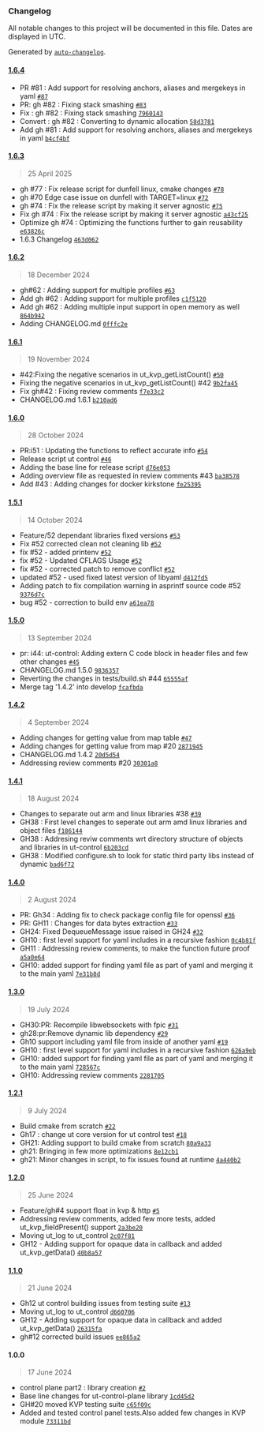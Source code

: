 ### Changelog

All notable changes to this project will be documented in this file. Dates are displayed in UTC.

Generated by [`auto-changelog`](https://github.com/CookPete/auto-changelog).

#### [1.6.4](https://github.com/rdkcentral/ut-control/compare/1.6.3...1.6.4)

- PR #81 : Add support for resolving anchors, aliases and mergekeys in yaml [`#87`](https://github.com/rdkcentral/ut-control/pull/87)
- PR: gh #82 : Fixing stack smashing [`#83`](https://github.com/rdkcentral/ut-control/pull/83)
- Fix : gh #82 : Fixing stack smashing [`7960143`](https://github.com/rdkcentral/ut-control/commit/796014321169e215fb2a7fd0534c381e42924e67)
- Convert : gh #82 : Converting to dynamic allocation [`58d3781`](https://github.com/rdkcentral/ut-control/commit/58d3781a19193d6c1b975e9dd16b5708998a9091)
- Add gh #81 : Add support for resolving anchors, aliases and mergekeys in yaml [`b4cf4bf`](https://github.com/rdkcentral/ut-control/commit/b4cf4bfe5f6bb5705771e83c96a5d5f06469335e)

#### [1.6.3](https://github.com/rdkcentral/ut-control/compare/1.6.2...1.6.3)

> 25 April 2025

- gh #77 : Fix release script for dunfell linux, cmake changes [`#78`](https://github.com/rdkcentral/ut-control/pull/78)
- gh #70 Edge case issue on dunfell with TARGET=linux [`#72`](https://github.com/rdkcentral/ut-control/pull/72)
- gh #74 : Fix the release script by making it server agnostic [`#75`](https://github.com/rdkcentral/ut-control/pull/75)
- Fix gh #74 : Fix the release script by making it server agnostic [`a43cf25`](https://github.com/rdkcentral/ut-control/commit/a43cf258111404e04b35fca8850e0dcfba5a90e1)
- Optimize gh #74 : Optimizing the functions further to gain reusability [`e63826c`](https://github.com/rdkcentral/ut-control/commit/e63826ca990bde1246cdf216b408bb571e124059)
- 1.6.3 Changelog [`463d062`](https://github.com/rdkcentral/ut-control/commit/463d062d4d2194af0952a9fd2aa5b80f4e8499a7)

#### [1.6.2](https://github.com/rdkcentral/ut-control/compare/1.6.1...1.6.2)

> 18 December 2024

- gh#62 : Adding support for multiple profiles [`#63`](https://github.com/rdkcentral/ut-control/pull/63)
- Add gh #62 : Adding support for multiple profiles [`c1f5120`](https://github.com/rdkcentral/ut-control/commit/c1f5120919d3cb415950657cc30a432203fcb597)
- Add gh #62 : Adding multiple input support in open memory as well [`864b942`](https://github.com/rdkcentral/ut-control/commit/864b94212283352f03ce3be5d295c9b2b131f160)
- Adding CHANGELOG.md [`0fffc2e`](https://github.com/rdkcentral/ut-control/commit/0fffc2e5ee09c38832f952c865a2174fa1f83472)

#### [1.6.1](https://github.com/rdkcentral/ut-control/compare/1.6.0...1.6.1)

> 19 November 2024

- #42:Fixing the negative scenarios in ut_kvp_getListCount() [`#50`](https://github.com/rdkcentral/ut-control/pull/50)
- Fixing the negative scenarios in ut_kvp_getListCount() #42 [`9b2fa45`](https://github.com/rdkcentral/ut-control/commit/9b2fa4511fad4ca8617d5c6f65734b8f41e6ff63)
- Fix gh#42 : Fixing review comments [`f7e33c2`](https://github.com/rdkcentral/ut-control/commit/f7e33c29870770924888f74906f5df6b5bb125cf)
- CHANGELOG.md 1.6.1 [`b210ad6`](https://github.com/rdkcentral/ut-control/commit/b210ad6128f4e0c9aa989fa035b775ffe1dd3a28)

#### [1.6.0](https://github.com/rdkcentral/ut-control/compare/1.5.1...1.6.0)

> 28 October 2024

- PR:i51 : Updating the functions to reflect accurate info [`#54`](https://github.com/rdkcentral/ut-control/pull/54)
- Release script ut control [`#46`](https://github.com/rdkcentral/ut-control/pull/46)
- Adding the base line for release script [`d76e053`](https://github.com/rdkcentral/ut-control/commit/d76e05390f53afc99e35b9c8e73e896554022aeb)
- Adding overview file as requested in review comments #43 [`ba38578`](https://github.com/rdkcentral/ut-control/commit/ba3857839bd4c6aa10dae8d9768666c88c943635)
- Add #43 : Adding changes for docker kirkstone [`fe25395`](https://github.com/rdkcentral/ut-control/commit/fe2539552c1ac5c3dd12d38b10707f8a3e810e65)

#### [1.5.1](https://github.com/rdkcentral/ut-control/compare/1.5.0...1.5.1)

> 14 October 2024

- Feature/52 dependant libraries fixed versions [`#53`](https://github.com/rdkcentral/ut-control/pull/53)
- Fix #52 corrected clean not cleaning lib [`#52`](https://github.com/rdkcentral/ut-control/issues/52)
- fix #52 - added printenv [`#52`](https://github.com/rdkcentral/ut-control/issues/52)
- fix #52 - Updated CFLAGS Usage [`#52`](https://github.com/rdkcentral/ut-control/issues/52)
- fix #52 - corrected patch to remove conflict [`#52`](https://github.com/rdkcentral/ut-control/issues/52)
- updated #52 - used fixed latest version of libyaml [`d412fd5`](https://github.com/rdkcentral/ut-control/commit/d412fd5f15fe193b0145584384933d8639a43a22)
- Adding patch to fix compilation warning in asprintf source code #52 [`9376d7c`](https://github.com/rdkcentral/ut-control/commit/9376d7c9f1ab3b927136715a6ebd780162b02392)
- bug #52 - correction to build env [`a61ea78`](https://github.com/rdkcentral/ut-control/commit/a61ea786b3282225ff2818de5effba9e4090a710)

#### [1.5.0](https://github.com/rdkcentral/ut-control/compare/1.4.2...1.5.0)

> 13 September 2024

- pr: i44: ut-control: Adding extern C code block in header files and few other changes [`#45`](https://github.com/rdkcentral/ut-control/pull/45)
- CHANGELOG.md 1.5.0 [`9836357`](https://github.com/rdkcentral/ut-control/commit/9836357582e3e15de565093553d1a94f785b793e)
- Reverting the changes in tests/build.sh #44 [`65555af`](https://github.com/rdkcentral/ut-control/commit/65555aff064c4d2a374da8382e60667445e93497)
- Merge tag '1.4.2' into develop [`fcafbda`](https://github.com/rdkcentral/ut-control/commit/fcafbda9859765b0fb47c220a55af796c0c19e42)

#### [1.4.2](https://github.com/rdkcentral/ut-control/compare/1.4.1...1.4.2)

> 4 September 2024

- Adding changes for getting value from map table [`#47`](https://github.com/rdkcentral/ut-control/pull/47)
- Adding changes for getting value from map #20 [`2871945`](https://github.com/rdkcentral/ut-control/commit/287194596affa7c96ce439fc1e8932dc6b187aba)
- CHANGELOG.md 1.4.2 [`20d5d54`](https://github.com/rdkcentral/ut-control/commit/20d5d54b4326a0de8024d66db589d938350ed88d)
- Addressing review comments #20 [`30301a8`](https://github.com/rdkcentral/ut-control/commit/30301a86b0e37ff9556cf97de3d96b24d48665e7)

#### [1.4.1](https://github.com/rdkcentral/ut-control/compare/1.4.0...1.4.1)

> 18 August 2024

- Changes to separate out arm and linux libraries #38  [`#39`](https://github.com/rdkcentral/ut-control/pull/39)
- GH38 : First level changes to seperate out arm amd linux libraries and object files [`f186144`](https://github.com/rdkcentral/ut-control/commit/f186144a936f3908069e332d9c44d08396db4e7e)
- GH38 : Addresing reviw comments wrt directory structure of objects and libraries in ut-control [`6b203cd`](https://github.com/rdkcentral/ut-control/commit/6b203cd8d5b1dfbac618a97c68d527c45665a992)
- GH38 : Modified configure.sh to look for static third party libs instead of dynamic [`bad6f72`](https://github.com/rdkcentral/ut-control/commit/bad6f7208056614f649eec9ad06cd04b1253eb3f)

#### [1.4.0](https://github.com/rdkcentral/ut-control/compare/1.3.0...1.4.0)

> 2 August 2024

- PR: Gh34 : Adding fix to check package config file for openssl [`#36`](https://github.com/rdkcentral/ut-control/pull/36)
- PR: GH11 : Changes for data bytes extraction [`#33`](https://github.com/rdkcentral/ut-control/pull/33)
- GH24: Fixed DequeueMessage issue raised in GH24 [`#32`](https://github.com/rdkcentral/ut-control/pull/32)
- GH10 : first level support for yaml includes in a recursive fashion [`0c4b81f`](https://github.com/rdkcentral/ut-control/commit/0c4b81fe65d468ce5ea84f0ecbfe765f77f497fe)
- GH11 : Addressing review comments, to make the function future proof [`a5a0e64`](https://github.com/rdkcentral/ut-control/commit/a5a0e6450ddb9e4c0ce1507bb863e3e1f3dddb57)
- GH10: added support for finding yaml file as part of yaml and merging it to the main yaml [`7e31b8d`](https://github.com/rdkcentral/ut-control/commit/7e31b8dc1792de04f9489bfc43766c0499298b0c)

#### [1.3.0](https://github.com/rdkcentral/ut-control/compare/1.2.1...1.3.0)

> 19 July 2024

- GH30:PR: Recompile libwebsockets with fpic [`#31`](https://github.com/rdkcentral/ut-control/pull/31)
- gh28:pr:Remove dynamic lib dependency [`#29`](https://github.com/rdkcentral/ut-control/pull/29)
- Gh10 support including yaml file from inside of another yaml [`#19`](https://github.com/rdkcentral/ut-control/pull/19)
- GH10 : first level support for yaml includes in a recursive fashion [`626a9eb`](https://github.com/rdkcentral/ut-control/commit/626a9ebc6a8743d6ffb8ad1ca7db4fb7ec7277f8)
- GH10: added support for finding yaml file as part of yaml and merging it to the main yaml [`728567c`](https://github.com/rdkcentral/ut-control/commit/728567cc9e32484a91dfed84dfbfbde934e54361)
- GH10: Addressing review comments [`2281705`](https://github.com/rdkcentral/ut-control/commit/2281705d1ba2625113a2c66c6b58731ee98a5df2)

#### [1.2.1](https://github.com/rdkcentral/ut-control/compare/1.2.0...1.2.1)

> 9 July 2024

- Build cmake from scratch [`#22`](https://github.com/rdkcentral/ut-control/pull/22)
- Gh17 : change ut core version for ut control test [`#18`](https://github.com/rdkcentral/ut-control/pull/18)
- GH21: Adding support to build cmake from scratch [`80a9a33`](https://github.com/rdkcentral/ut-control/commit/80a9a333b5997744fcc28ac95f690da8b622717f)
- gh21: Bringing in few more optimizations [`8e12cb1`](https://github.com/rdkcentral/ut-control/commit/8e12cb153f8614524c99f850fe490bbe51402ba8)
- gh21: Minor  changes in script, to fix issues found at runtime [`4a440b2`](https://github.com/rdkcentral/ut-control/commit/4a440b2088b20b5ab5f15238d607f7fab8337111)

#### [1.2.0](https://github.com/rdkcentral/ut-control/compare/1.1.0...1.2.0)

> 25 June 2024

- Feature/gh#4 support float in kvp & http  [`#5`](https://github.com/rdkcentral/ut-control/pull/5)
- Addressing review comments, added few more tests, added ut_kvp_fieldPresent() support [`2a3be20`](https://github.com/rdkcentral/ut-control/commit/2a3be205fc50fe9e703381f33b6a0bc587635471)
- Moving ut_log to ut_control [`2c07f81`](https://github.com/rdkcentral/ut-control/commit/2c07f810cfb833ecb99433401b3f00d05109c01d)
- GH12 - Adding support for opaque data in callback and added ut_kvp_getData() [`40b8a57`](https://github.com/rdkcentral/ut-control/commit/40b8a57f47be3f2904d4f2d0a68d4e8ad6839688)

#### [1.1.0](https://github.com/rdkcentral/ut-control/compare/1.0.0...1.1.0)

> 21 June 2024

- Gh12 ut control building issues from testing suite [`#13`](https://github.com/rdkcentral/ut-control/pull/13)
- Moving ut_log to ut_control [`d660706`](https://github.com/rdkcentral/ut-control/commit/d660706c2e02f329c3c2b62d6841805c84cb51e5)
- GH12 - Adding support for opaque data in callback and added ut_kvp_getData() [`26315fa`](https://github.com/rdkcentral/ut-control/commit/26315fa1e8b62724b5096fa4789c8cea97d755cf)
- gh#12 corrected build issues [`ee865a2`](https://github.com/rdkcentral/ut-control/commit/ee865a2fe245d53772e67c18fae0b959942ecf95)

#### 1.0.0

> 17 June 2024

- control plane part2 : library creation [`#2`](https://github.com/rdkcentral/ut-control/pull/2)
- Base line changes for ut-control-plane library [`1cd45d2`](https://github.com/rdkcentral/ut-control/commit/1cd45d25a24b93648575a452682f224888ca5566)
- GH#20 moved KVP testing suite [`c65f09c`](https://github.com/rdkcentral/ut-control/commit/c65f09c760c5546127ef02c1dc67bdfc8051768f)
- Added and tested control panel tests.Also added few changes in KVP module [`73311bd`](https://github.com/rdkcentral/ut-control/commit/73311bd810915dbad41656ba736c4a4b30bb3e2e)
